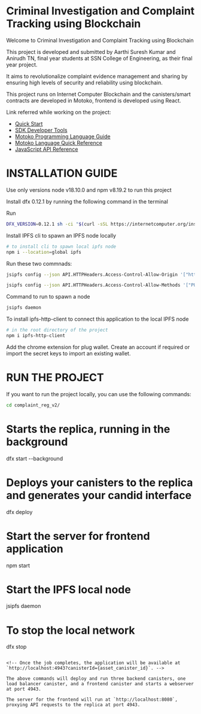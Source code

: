 # Criminal Investigation and Complaint Tracking using Blockchain

Welcome to Criminal Investigation and Complaint Tracking using Blockchain

This project is developed and submitted by Aarthi Suresh Kumar and Anirudh TN, final year students at SSN College of Engineering, as their final year project.

It aims to revolutionalize complaint evidence management and sharing by ensuring high levels of security and reliability using blockchain.

This project runs on Internet Computer Blockchain and the canisters/smart contracts are developed in Motoko, frontend is developed using React.


Link referred while working on the project:

- [Quick Start](https://internetcomputer.org/docs/current/developer-docs/quickstart/hello10mins)
- [SDK Developer Tools](https://internetcomputer.org/docs/current/developer-docs/build/install-upgrade-remove)
- [Motoko Programming Language Guide](https://internetcomputer.org/docs/current/developer-docs/build/cdks/motoko-dfinity/motoko/)
- [Motoko Language Quick Reference](https://internetcomputer.org/docs/current/references/motoko-ref/)
- [JavaScript API Reference](https://erxue-5aaaa-aaaab-qaagq-cai.raw.ic0.app)



# INSTALLATION GUIDE

Use only versions node v18.10.0 and npm v8.19.2 to run this project

Install dfx 0.12.1 by running the following command in the terminal

Run 
```bash
DFX_VERSION=0.12.1 sh -ci "$(curl -sSL https://internetcomputer.org/install.sh)"
```
Install IPFS cli to spawn an IPFS node locally

```bash
# to install cli to spawn local ipfs node 
npm i --location=global ipfs
````


Run these two commnads:
```bash
jsipfs config --json API.HTTPHeaders.Access-Control-Allow-Origin '["http://127.0.0.1:5002", "http://localhost:3000", "http://127.0.0.1:5001", "https://webui.ipfs.io"]'

jsipfs config --json API.HTTPHeaders.Access-Control-Allow-Methods '["PUT", "POST"]'

```

Command to run to spawn a node
```bash
jsipfs daemon
```

To install ipfs-http-client to connect this application to the local IPFS node
```bash
# in the root directory of the project
npm i ipfs-http-client
```

Add the chrome extension for plug wallet. Create an account if required or import the secret keys to import an existing wallet.





# RUN THE PROJECT

If you want to run the project locally, you can use the following commands:

```bash
cd complaint_reg_v2/

```
# Starts the replica, running in the background
dfx start --background

# Deploys your canisters to the replica and generates your candid interface
dfx deploy

# Start the server for frontend application
npm start

# Start the IPFS local node 
jsipfs daemon

# To stop the local network
dfx stop
```

<!-- Once the job completes, the application will be available at `http://localhost:4943?canisterId={asset_canister_id}`. -->

The above commands will deploy and run three backend canisters, one load balancer canister, and a frontend canister and starts a webserver at port 4943.

The server for the frontend will run at `http://localhost:8080`, proxying API requests to the replica at port 4943.

